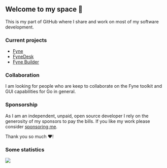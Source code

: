 ## Welcome to my space 👋

This is my part of GitHub where I share and work on most of my software development.

### Current projects

* [Fyne](/fyne-io/fyne)
* [FyneDesk](/fyne-io/fynedesk)
* [Fyne Builder](/andydotxyz/fynebuilder)

### Collaboration

I am looking for people who are keep to collaborate on the Fyne toolkit and GUI capabilities for Go in general.

### Sponsorship

As I am an independent, unpaid, open source developer I rely on the generosity of my sponsors to pay the bills.
If you like my work please consider [sponsoring me](/sponsors/andydotxyz).

Thank you so much ❤️!

### Some statistics

![](https://github-profile-trophy.vercel.app/?username=andydotxyz&column=8&theme=nord)

<!--
**andydotxyz/andydotxyz** is a ✨ _special_ ✨ repository because its `README.md` (this file) appears on your GitHub profile.

Here are some ideas to get you started:

- 💬 Ask me about ...
- 📫 How to reach me: ...
- ⚡ Fun fact: ...
-->
